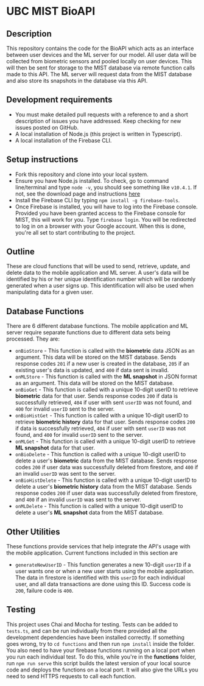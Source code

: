 # UBC MIST BioAPI

## Description
This repository contains the code for the BioAPI which acts as an interface between user devices and the ML server for our model. All user data will be collected from biometric sensors and pooled locally on user devices. This will then be sent for storage to the MIST database via remote function calls made to this API. The ML server will request data from the MIST database and also store its snapshots in the database via this API. 
## Development requirements
- You must make detailed pull requests with a reference to and a short description of issues you have addressed. Keep checking for new issues posted on GitHub.
- A local installation of Node.js (this project is written in Typescript).
- A local installation of the Firebase CLI.
## Setup instructions
- Fork this repository and clone into your local system.
- Ensure you have Node.js installed. To check, go to command line/terminal and type `node -v`, you should see something like `v10.4.1`. If not, see the download page and instructions [here](https://nodejs.org/en/download/)
- Install the Firebase CLI by typing `npm install -g firebase-tools`.
- Once Firebase is installed, you will have to log into the Firebase console. Provided you have been granted access to the Firebase console for MIST, this will work for you. Type `firebase login`. You will be redirected to log in on a browser with your Google account.
When this is done, you're all set to start contributing to the project. 
## Outline
These are cloud functions that will be used to send, retrieve, update, and delete data to the mobile application and ML server.
A user's data will be identified by his or her unique identification number which will be randomly generated when a user signs up. This identification will also be used when manipulating data for a given user.
## Database Functions
There are 6 different database functions. The mobile application and ML server require separate functions due to different data sets being processed. They are:
- `onBioStore` - This function is called with the **biometric** data JSON as an argument. This data will be stored on the MIST database. Sends response codes `201` if a new user is created in the database, `205` if an existing user's data is updated, and `400` if data sent is invalid.
- `onMLStore` - This function is called with the **ML snapshot** in JSON format as an argument. This data will be stored on the MIST database.
- `onBioGet` - This function is called with a unique 10-digit userID to retrieve **biometric** data for that user. Sends response codes `200` if data is successfully retrieved, `404` if user with sent `userID` was not found, and `400` for invalid `userID` sent to the server.
- `onBioHistGet` - This function is called with a unique 10-digit userID to retrieve **biometric history** data for that user. Sends response codes `200` if data is successfully retrieved, `404` if user with sent `userID` was not found, and `400` for invalid `userID` sent to the server.
- `onMLGet` - This function is called with a unique 10-digit userID to retrieve **ML snapshot** data for that user.
- `onBioDelete` - This function is called with a unique 10-digit userID to delete a user's **biometric** data from the MIST database. Sends response codes `200` if user data was successfully deleted from firestore, and `400` if an invalid `userID` was sent to the server.
- `onBioHistDelete` - This function is called with a unique 10-digit userID to delete a user's **biometric history** data from the MIST database. Sends response codes `200` if user data was successfully deleted from firestore, and `400` if an invalid `userID` was sent to the server.
- `onMLDelete` - This function is called with a unique 10-digit userID to delete a user's **ML snapshot** data from the MIST database.
## Other Utilities
These functions provide services that help integrate the API's usage with the mobile application. Current functions included in this section are
- `generateNewUserID` - This function generates a new 10-digit `userID` if a user wants one or when a new user starts using the mobile application. The data in firestore is identified with this `userID` for each individual user, and all data transactions are done using this ID. Success code is `200`, failure code is `400`.
## Testing
This project uses Chai and Mocha for testing. Tests can be added to `tests.ts`, and can be run individually from there provided all the development dependencies have been installed correctly. If something goes wrong, try to `cd functions` and then run `npm install` inside the folder. You also need to have your firebase functions running on a local port when you run each individual test. To do this, while you're in the **functions** folder, run `npm run serve` this script builds the latest version of your local source code and deploys the functions on a local port. It will also give the URLs you need to send HTTPS requests to call each function.
